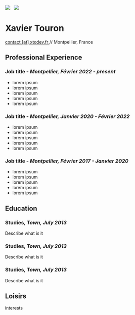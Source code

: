 [![](https://img.shields.io/badge/PDF-Download-1abc9c?style=for-the-badge)](#) &nbsp; [![](https://img.shields.io/badge/leonidkoftun-2867B2?style=for-the-badge&logo=linkedin&logoColor=white)](#)

# Xavier Touron

[contact [at] xtodev.fr ](#) // Montpellier, France

## Professional Experience

### Job title - _Montpellier, Février 2022 - present_

- lorem ipsum
- lorem ipsum
- lorem ipsum
- lorem ipsum
- lorem ipsum

### Job title - _Montpellier, Janvier 2020 - Février 2022_

- lorem ipsum
- lorem ipsum
- lorem ipsum
- lorem ipsum
- lorem ipsum

### Job title - _Montpellier, Février 2017 - Janvier 2020_

- lorem ipsum
- lorem ipsum
- lorem ipsum
- lorem ipsum
- lorem ipsum

## Education 

### Studies, _Town, July 2013_

Describe what is it

### Studies, _Town, July 2013_

Describe what is it

### Studies, _Town, July 2013_

Describe what is it

## Loisirs

interests
